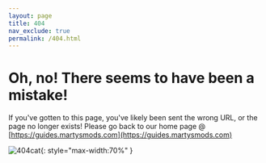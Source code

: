 ```yaml
---
layout: page
title: 404
nav_exclude: true
permalink: /404.html
---
```


# Oh, no! There seems to have been a mistake!


If you've gotten to this page, you've likely been sent the wrong URL, or the page no longer exists! Please go back to our home page @ [https://guides.martysmods.com](https://guides.martysmods.com)

![404cat](../assets/404cat.webp){: style="max-width:70%" }